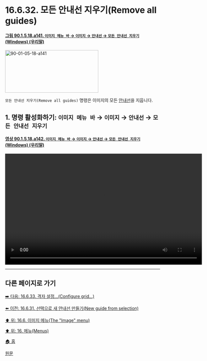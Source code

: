 # 16.6.32. 모든 안내선 지우기(Remove all guides)

<a id="90-01-05-18-a141"></a>

#### [그림 90.1.5.18.a141. `이미지 메뉴 바` → `이미지` → `안내선` → `모든 안내선 지우기` (Windows) (우리말)](./90-01-05-18-guides.md#90-01-05-18-a141)
<img width="303" height="138" alt="90-01-05-18-a141" src="https://github.com/user-attachments/assets/4d050405-2a9a-49c0-8c39-9f5fe2b66fec" />

`모든 안내선 지우기(Remove all guides)` 명령은 이미지의 모든 [안내선](./19-glossaryx-guides.md)을 지웁니다.

<a id="16-06-32-s1"></a>

## 1. 명령 활성화하기: `이미지 메뉴 바` → `이미지` → `안내선` → `모든 안내선 지우기`

<a id="90-01-05-18-a142"></a>

#### [영상 90.1.5.18.a142. `이미지 메뉴 바` → `이미지` → `안내선` → `모든 안내선 지우기` (Windows) (우리말)](./90-01-05-18-guides.md#90-01-05-18-a142)
<video controls="controls" width="640" height="360" src="https://github.com/user-attachments/assets/7b266949-8906-44d4-b710-559023dd7b3c"></video>

***

## 다른 페이지로 가기

[➡️ 다음: 16.6.33. 격자 설정…(Configure grid…)](./16-06-33-configure-grid.md)

[⬅️ 이전: 16.6.31. 선택으로 새 안내선 만들기(New guide from selection)](./16-06-31-new-guide-from-selection.md)

[⬆️ 위: 16.6. 이미지 메뉴(The "Image" menu)](./16-06-00-the-image-menu.md)

[⬆️ 위: 16. 메뉴(Menus)](./16-00-menus.md)

[🏠 홈](./00-home.md)

[원문](https://docs.gimp.org/2.10/ko/script-fu-guides-remove.html)